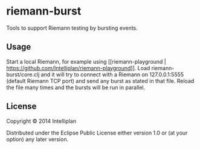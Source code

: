 # riemann-burst

Tools to support Riemann testing by bursting events.

## Usage

Start a local Riemann, for example using [[riemann-playground | https://github.com/Intelliplan/riemann-playground]]. Load riemann-burst/core.clj and it will try to connect with a Riemann on 127.0.0.1:5555 (default Riemann TCP port) and send any burst as stated in that file. Reload the file many times and the bursts will be run in parallel.

## License

Copyright © 2014 Intelliplan

Distributed under the Eclipse Public License either version 1.0 or (at your option) any later version.
